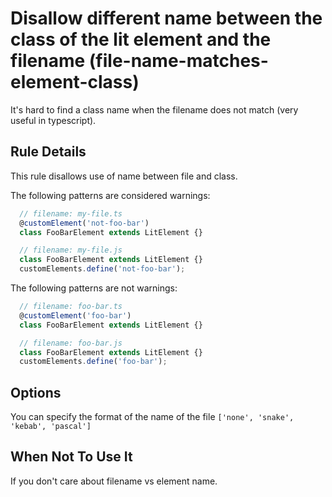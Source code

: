 # Disallow different name between the class of the lit element and the filename (file-name-matches-element-class)

It's hard to find a class name when the filename does not match (very useful in typescript).

## Rule Details

This rule disallows use of name between file and class.

The following patterns are considered warnings:

```ts
  // filename: my-file.ts
  @customElement('not-foo-bar')
  class FooBarElement extends LitElement {}

  // filename: my-file.js
  class FooBarElement extends LitElement {}
  customElements.define('not-foo-bar');
```

The following patterns are not warnings:

```ts
  // filename: foo-bar.ts
  @customElement('foo-bar')
  class FooBarElement extends LitElement {}

  // filename: foo-bar.js
  class FooBarElement extends LitElement {}
  customElements.define('foo-bar');
```

## Options

You can specify the format of the name of the file `['none', 'snake', 'kebab', 'pascal']`

## When Not To Use It

If you don't care about filename vs element name. 
